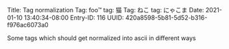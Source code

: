 Title: Tag normalization
Tag: foo™
tag: 猫
Tag: ねこ
tag: にゃこま
Date: 2021-01-10 13:40:34-08:00
Entry-ID: 116
UUID: 420a8598-5b81-5d52-b316-f976ac6073a0

Some tags which should get normalized into ascii in different ways
